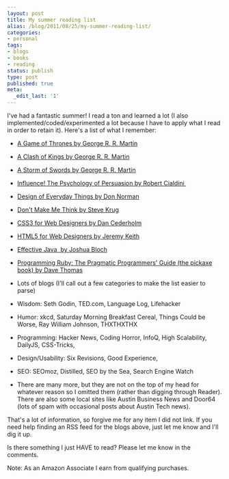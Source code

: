 ```yaml
---
layout: post
title: My summer reading list
alias: /blog/2011/08/25/my-summer-reading-list/
categories:
- personal
tags:
- blogs
- books
- reading
status: publish
type: post
published: true
meta:
  _edit_last: '1'
---
```

I've had a fantastic summer! I read a ton and learned a lot (I also implemented/coded/experimented a lot because I have to apply what I read in order to retain it). Here's a list of what I remember:

 * <a title="A Game of Thrones" href="https://www.amazon.com/gp/product/0553386794?ie=UTF8&amp;tag=theven01-20&amp;linkCode=shr&amp;camp=213733&amp;creative=393185&amp;creativeASIN=0553386794&amp;ref_=sr_1_1&amp;s=books&amp;qid=1314290151&amp;sr=1-1">A Game of Thrones by George R. R. Martin</a>
 * <a title="A Clash of Kings" href="https://www.amazon.com/gp/product/0553381695?ie=UTF8&amp;tag=theven01-20&amp;linkCode=shr&amp;camp=213733&amp;creative=393185&amp;creativeASIN=0553381695&amp;redirect=true&amp;ref_=sr_1_1&amp;qid=1314289046&amp;sr=8-1&amp;assoc_ss_swlb=1">A Clash of Kings by George R. R. Martin</a>
 * <a title="A Storm of Swords" href="https://www.amazon.com/gp/product/055357342X?ie=UTF8&amp;tag=theven01-20&amp;linkCode=shr&amp;camp=213733&amp;creative=393177&amp;creativeASIN=055357342X&amp;ref_=sr_1_1&amp;s=books&amp;qid=1314290002&amp;sr=1-1">A Storm of Swords by George R. R. Martin</a>
 * <a title="Influence the Psychology of Persuasion" href="https://www.amazon.com/gp/product/006124189X?ie=UTF8&amp;tag=theven01-20&amp;linkCode=shr&amp;camp=213733&amp;creative=393185&amp;creativeASIN=006124189X&amp;ref_=sr_1_1&amp;s=books&amp;qid=1314290541&amp;sr=1-1">Influence! The Psychology of Persuasion by Robert Cialdini </a>
 * <a title="The Design of Everyday Things" href="https://www.amazon.com/gp/product/0465067107?ie=UTF8&amp;tag=theven01-20&amp;linkCode=shr&amp;camp=213733&amp;creative=393185&amp;creativeASIN=0465067107&amp;ref_=sr_1_1&amp;s=books&amp;qid=1314290712&amp;sr=1-1">Design of Everyday Things by Don Norman</a>
 * <a title="Don't Make Me Think" href="https://www.amazon.com/gp/product/0321344758?ie=UTF8&amp;tag=theven01-20&amp;linkCode=shr&amp;camp=213733&amp;creative=393185&amp;creativeASIN=0321344758&amp;ref_=sr_1_1&amp;s=books&amp;qid=1314290744&amp;sr=1-1">Don't Make Me Think by Steve Krug</a>
 * <a title="CSS3 for Web Designers" href="https://www.abookapart.com/products/css3-for-web-designers">CSS3 for Web Designers by Dan Cederholm</a>
 * <a title="HTML5 for Web Designers" href="https://www.abookapart.com/products/html5-for-web-designers">HTML5 for Web Designers by Jeremy Keith</a>
 * <a title="Effective Java" href="https://www.amazon.com/gp/product/0321356683?ie=UTF8&amp;tag=theven01-20&amp;linkCode=shr&amp;camp=213733&amp;creative=393185&amp;creativeASIN=0321356683&amp;ref_=sr_1_1&amp;s=books&amp;qid=1314290397&amp;sr=1-1">Effective Java  by Joshua Bloch</a>
 * <a title="Programming Ruby (the pickaxe)" href="https://www.amazon.com/gp/product/0974514055?ie=UTF8&amp;tag=theven01-20&amp;linkCode=shr&amp;camp=213733&amp;creative=393185&amp;creativeASIN=0974514055&amp;ref_=sr_1_3&amp;s=books&amp;qid=1314290219&amp;sr=1-3">Programming Ruby: The Pragmatic Programmers' Guide (the pickaxe book) by Dave Thomas</a>

 * Lots of blogs (I'll call out a few categories to make the list easier to parse)

 * Wisdom: Seth Godin, TED.com, Language Log, Lifehacker
 * Humor: xkcd, Saturday Morning Breakfast Cereal, Things Could be Worse, Ray William Johnson, THXTHXTHX
 * Programming: Hacker News, Coding Horror, InfoQ, High Scalability, DailyJS, CSS-Tricks,
 * Design/Usability: Six Revisions, Good Experience,
 * SEO: SEOmoz, Distilled, SEO by the Sea, Search Engine Watch
 * There are many more, but they are not on the top of my head for whatever reason so I omitted them (rather than digging through Reader). There are also some local sites like Austin Business News and Door64 (lots of spam with occasional posts about Austin Tech news).

That's a lot of information, so forgive me for any item I did not link. If you need help finding an RSS feed for the blogs above, just let me know and I'll dig it up.

Is there something I just HAVE to read? Please let me know in the comments.

Note: As an Amazon Associate I earn from qualifying purchases.
